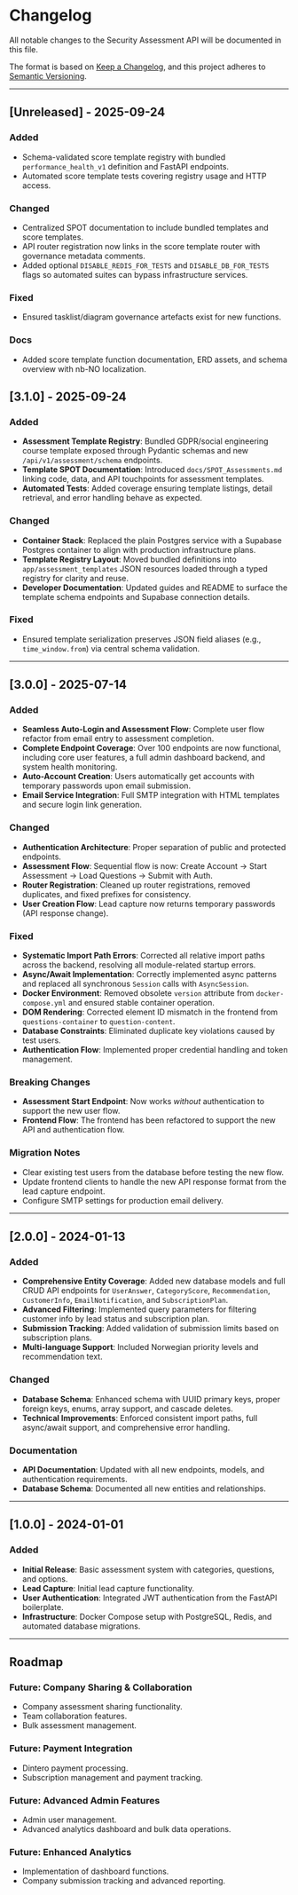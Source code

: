 # Changelog

All notable changes to the Security Assessment API will be documented in this file.

The format is based on [Keep a Changelog](https://keepachangelog.com/en/1.0.0/),
and this project adheres to [Semantic Versioning](https://semver.org/spec/v2.0.0.html).

---

## [Unreleased] - 2025-09-24
### Added
- Schema-validated score template registry with bundled `performance_health_v1` definition and FastAPI endpoints.
- Automated score template tests covering registry usage and HTTP access.

### Changed
- Centralized SPOT documentation to include bundled templates and score templates.
- API router registration now links in the score template router with governance metadata comments.
- Added optional `DISABLE_REDIS_FOR_TESTS` and `DISABLE_DB_FOR_TESTS` flags so automated suites can bypass infrastructure services.

### Fixed
- Ensured tasklist/diagram governance artefacts exist for new functions.

### Docs
- Added score template function documentation, ERD assets, and schema overview with nb-NO localization.

## [3.1.0] - 2025-09-24

### Added

- **Assessment Template Registry**: Bundled GDPR/social engineering course template exposed through Pydantic schemas and new `/api/v1/assessment/schema` endpoints.
- **Template SPOT Documentation**: Introduced `docs/SPOT_Assessments.md` linking code, data, and API touchpoints for assessment templates.
- **Automated Tests**: Added coverage ensuring template listings, detail retrieval, and error handling behave as expected.

### Changed

- **Container Stack**: Replaced the plain Postgres service with a Supabase Postgres container to align with production infrastructure plans.
- **Template Registry Layout**: Moved bundled definitions into `app/assessment_templates` JSON resources loaded through a typed registry for clarity and reuse.
- **Developer Documentation**: Updated guides and README to surface the template schema endpoints and Supabase connection details.

### Fixed

- Ensured template serialization preserves JSON field aliases (e.g., `time_window.from`) via central schema validation.

---

## [3.0.0] - 2025-07-14

### Added

- **Seamless Auto-Login and Assessment Flow**: Complete user flow refactor from email entry to assessment completion.
- **Complete Endpoint Coverage**: Over 100 endpoints are now functional, including core user features, a full admin dashboard backend, and system health monitoring.
- **Auto-Account Creation**: Users automatically get accounts with temporary passwords upon email submission.
- **Email Service Integration**: Full SMTP integration with HTML templates and secure login link generation.

### Changed

- **Authentication Architecture**: Proper separation of public and protected endpoints.
- **Assessment Flow**: Sequential flow is now: Create Account → Start Assessment → Load Questions → Submit with Auth.
- **Router Registration**: Cleaned up router registrations, removed duplicates, and fixed prefixes for consistency.
- **User Creation Flow**: Lead capture now returns temporary passwords (API response change).

### Fixed

- **Systematic Import Path Errors**: Corrected all relative import paths across the backend, resolving all module-related startup errors.
- **Async/Await Implementation**: Correctly implemented async patterns and replaced all synchronous `Session` calls with `AsyncSession`.
- **Docker Environment**: Removed obsolete `version` attribute from `docker-compose.yml` and ensured stable container operation.
- **DOM Rendering**: Corrected element ID mismatch in the frontend from `questions-container` to `question-content`.
- **Database Constraints**: Eliminated duplicate key violations caused by test users.
- **Authentication Flow**: Implemented proper credential handling and token management.

### Breaking Changes

- **Assessment Start Endpoint**: Now works *without* authentication to support the new user flow.
- **Frontend Flow**: The frontend has been refactored to support the new API and authentication flow.

### Migration Notes

- Clear existing test users from the database before testing the new flow.
- Update frontend clients to handle the new API response format from the lead capture endpoint.
- Configure SMTP settings for production email delivery.

---

## [2.0.0] - 2024-01-13

### Added

- **Comprehensive Entity Coverage**: Added new database models and full CRUD API endpoints for `UserAnswer`, `CategoryScore`, `Recommendation`, `CustomerInfo`, `EmailNotification`, and `SubscriptionPlan`.
- **Advanced Filtering**: Implemented query parameters for filtering customer info by lead status and subscription plan.
- **Submission Tracking**: Added validation of submission limits based on subscription plans.
- **Multi-language Support**: Included Norwegian priority levels and recommendation text.

### Changed

- **Database Schema**: Enhanced schema with UUID primary keys, proper foreign keys, enums, array support, and cascade deletes.
- **Technical Improvements**: Enforced consistent import paths, full async/await support, and comprehensive error handling.

### Documentation

- **API Documentation**: Updated with all new endpoints, models, and authentication requirements.
- **Database Schema**: Documented all new entities and relationships.

---

## [1.0.0] - 2024-01-01

### Added

- **Initial Release**: Basic assessment system with categories, questions, and options.
- **Lead Capture**: Initial lead capture functionality.
- **User Authentication**: Integrated JWT authentication from the FastAPI boilerplate.
- **Infrastructure**: Docker Compose setup with PostgreSQL, Redis, and automated database migrations.

---

## Roadmap

### Future: Company Sharing & Collaboration

- Company assessment sharing functionality.
- Team collaboration features.
- Bulk assessment management.

### Future: Payment Integration

- Dintero payment processing.
- Subscription management and payment tracking.

### Future: Advanced Admin Features

- Admin user management.
- Advanced analytics dashboard and bulk data operations.

### Future: Enhanced Analytics

- Implementation of dashboard functions.
- Company submission tracking and advanced reporting.
